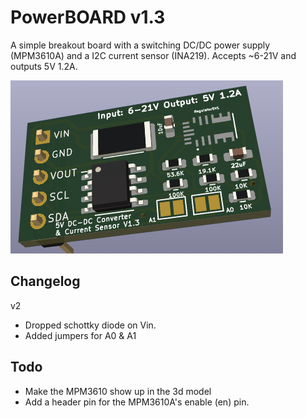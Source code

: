 PowerBOARD v1.3
===============

A simple breakout board with a switching DC/DC power supply (MPM3610A) and a I2C current sensor (INA219). Accepts ~6-21V and outputs 5V 1.2A.


![3D model of power board](photos/3dmodel_12_23_22_v1.3.png)

Changelog
-----

v2
* Dropped schottky diode on Vin.
* Added jumpers for A0 & A1


Todo
----
* Make the MPM3610 show up in the 3d model
* Add a header pin for the MPM3610A's enable (en) pin.

